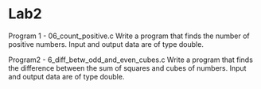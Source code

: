 # Lab2
Program 1 - 06_count_positive.c
Write a program that finds the number of positive numbers.
Input and output data are of type double.

Program2 - 6_diff_betw_odd_and_even_cubes.c
Write a program that finds the difference between the sum of squares and cubes of numbers.
Input and output data are of type double.

